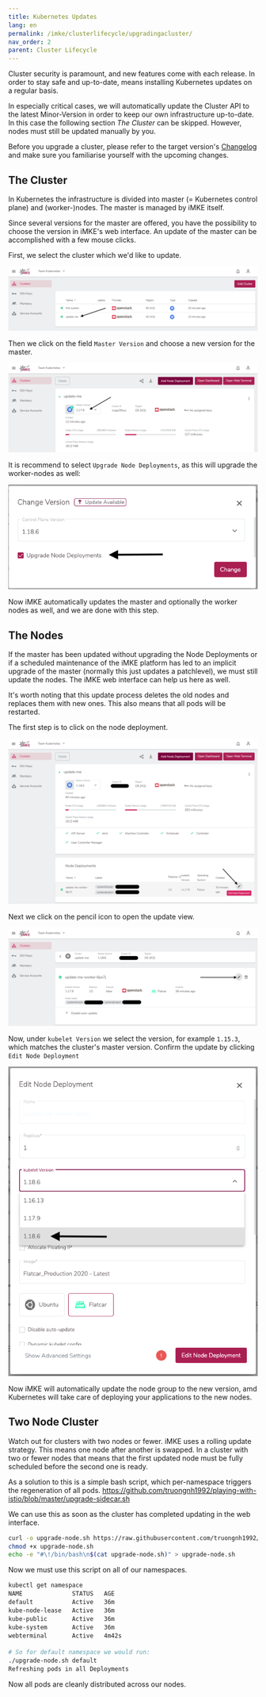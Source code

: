 ```yaml
---
title: Kubernetes Updates
lang: en
permalink: /imke/clusterlifecycle/upgradingacluster/
nav_order: 2
parent: Cluster Lifecycle
---
```


Cluster security is paramount, and new features come with
each release. In order to stay safe and up-to-date, means
installing Kubernetes updates on a regular basis.

In especially critical cases, we will automatically update the
Cluster API to the latest Minor-Version in order to keep our
own infrastructure up-to-date. In this case the following section
*The Cluster* can be skipped. However, nodes must still be updated
manually by you.

Before you upgrade a cluster, please refer to the target version's [Changelog](/imke/about/kubernetesversions)
and make sure you familiarise yourself with the upcoming changes.

## The Cluster

In Kubernetes the infrastructure is divided into master (= Kubernetes control plane) and (worker-)nodes.
The master is managed by iMKE itself.

Since several versions for the master are offered, you have the
possibility to choose the version in iMKE's web interface. An
update of the master can be accomplished with a few mouse clicks.

First, we select the cluster which we'd like to update.

![Step 1](update_1.png)

Then we click on the field `Master Version` and choose a new
version for the master.

![Step 2](update_2a.png)

It is recommend to select `Upgrade Node Deployments`, as this will upgrade the worker-nodes as well:

![Step 2](update_2b.png)

Now iMKE automatically updates the master and optionally the worker nodes as well, and we are done with this
step.

## The Nodes

If the master has been updated without upgrading the Node Deployments or if a scheduled maintenance of the iMKE
platform has led to an implicit upgrade of the master (normally this just updates a patchlevel), we must still update the nodes.
The iMKE web interface can help us here as well.

It's worth noting that this update process deletes the old nodes and
replaces them with new ones. This also means that all pods will be
restarted.

The first step is to click on the node deployment.

![Step 3](update_3.png)

Next we click on the pencil icon to open the update view.

![Step 4](update_4.png)

Now, under `kubelet Version` we select the version, for example
`1.15.3`, which matches the cluster's master version. Confirm the
update by clicking `Edit Node Deployment`

![Step 5](update_5.png)

Now iMKE will automatically update the node group to the new version,
amd Kubernetes will take care of deploying your applications to the
new nodes.

## Two Node Cluster

Watch out for clusters with two nodes or fewer. iMKE uses a rolling update
strategy. This means one node after another is swapped. In a cluster
with two or fewer nodes that means that the first updated node must
be fully scheduled before the second one is ready.

As a solution to this is a simple bash script, which per-namespace triggers
the regeneration of all pods.
<https://github.com/truongnh1992/playing-with-istio/blob/master/upgrade-sidecar.sh>

We can use this as soon as the cluster has completed updating in the web interface.

```bash
curl -o upgrade-node.sh https://raw.githubusercontent.com/truongnh1992/playing-with-istio/master/upgrade-sidecar.sh
chmod +x upgrade-node.sh
echo -e "#\!/bin/bash\n$(cat upgrade-node.sh)" > upgrade-node.sh
```

Now we must use this script on all of our namespaces.

```bash
kubectl get namespace
NAME              STATUS   AGE
default           Active   36m
kube-node-lease   Active   36m
kube-public       Active   36m
kube-system       Active   36m
webterminal       Active   4m42s

# So for default namespace we would run:
./upgrade-node.sh default
Refreshing pods in all Deployments
```

Now all pods are cleanly distributed across our nodes.
